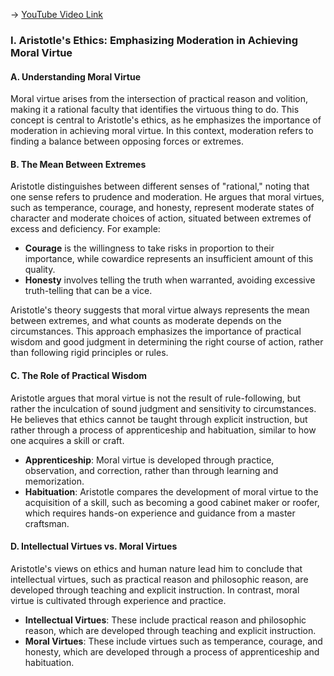 -> [YouTube Video Link](https://www.youtube.com/watch?v=hznx6R_Nf_c&list=PLdLiRaajwSXSCRO9OwI0M9kfgcsPwq4gH&index=24&pp=iAQB)

### I. Aristotle's Ethics: Emphasizing Moderation in Achieving Moral Virtue
#### A. Understanding Moral Virtue

Moral virtue arises from the intersection of practical reason and volition, making it a rational faculty that identifies the virtuous thing to do. This concept is central to Aristotle's ethics, as he emphasizes the importance of moderation in achieving moral virtue. In this context, moderation refers to finding a balance between opposing forces or extremes.

#### B. The Mean Between Extremes

Aristotle distinguishes between different senses of "rational," noting that one sense refers to prudence and moderation. He argues that moral virtues, such as temperance, courage, and honesty, represent moderate states of character and moderate choices of action, situated between extremes of excess and deficiency. For example:

*   **Courage** is the willingness to take risks in proportion to their importance, while cowardice represents an insufficient amount of this quality.
*   **Honesty** involves telling the truth when warranted, avoiding excessive truth-telling that can be a vice.

Aristotle's theory suggests that moral virtue always represents the mean between extremes, and what counts as moderate depends on the circumstances. This approach emphasizes the importance of practical wisdom and good judgment in determining the right course of action, rather than following rigid principles or rules.

#### C. The Role of Practical Wisdom

Aristotle argues that moral virtue is not the result of rule-following, but rather the inculcation of sound judgment and sensitivity to circumstances. He believes that ethics cannot be taught through explicit instruction, but rather through a process of apprenticeship and habituation, similar to how one acquires a skill or craft.

*   **Apprenticeship**: Moral virtue is developed through practice, observation, and correction, rather than through learning and memorization.
*   **Habituation**: Aristotle compares the development of moral virtue to the acquisition of a skill, such as becoming a good cabinet maker or roofer, which requires hands-on experience and guidance from a master craftsman.

#### D. Intellectual Virtues vs. Moral Virtues

Aristotle's views on ethics and human nature lead him to conclude that intellectual virtues, such as practical reason and philosophic reason, are developed through teaching and explicit instruction. In contrast, moral virtue is cultivated through experience and practice.

*   **Intellectual Virtues**: These include practical reason and philosophic reason, which are developed through teaching and explicit instruction.
*   **Moral Virtues**: These include virtues such as temperance, courage, and honesty, which are developed through a process of apprenticeship and habituation.